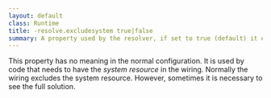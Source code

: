 ```yaml
---
layout: default
class: Runtime
title: -resolve.excludesystem true|false
summary: A property used by the resolver, if set to true (default) it excludes the system resource
---
```


This property has no meaning in the normal configuration. It is used by code that needs to
have the _system resource_ in the wiring. Normally the wiring excludes the system resource.
However, sometimes it is necessary to see the full solution.